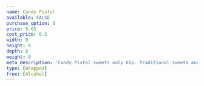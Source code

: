 ```yaml
---
name: Candy Pistol
available: FALSE
purchase_option: 0
price: 0.65
cost_price: 0.5
width: 0
height: 0
depth: 0
weight: 0
meta_description: 'Candy Pistol sweets only 65p. Traditional sweets and more at Humbugs Confectionery Store. Specialists in satisfying your sweet tooth!'
type: [Wrapped]
free: [Alcohol]
---
```

